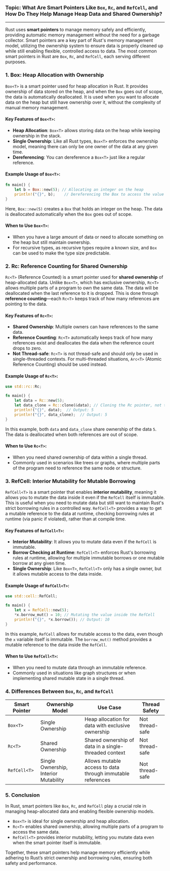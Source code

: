 ### **Topic:** What Are Smart Pointers Like `Box`, `Rc`, and `RefCell`, and How Do They Help Manage Heap Data and Shared Ownership?

---

Rust uses **smart pointers** to manage memory safely and efficiently, providing automatic memory management without the need for a garbage collector. Smart pointers are a key part of Rust's memory management model, utilizing the ownership system to ensure data is properly cleaned up while still enabling flexible, controlled access to data. The most common smart pointers in Rust are `Box`, `Rc`, and `RefCell`, each serving different purposes.

### **1. Box<T>: Heap Allocation with Ownership**

`Box<T>` is a smart pointer used for heap allocation in Rust. It provides ownership of data stored on the heap, and when the `Box` goes out of scope, the data is automatically deallocated. It is used when you want to allocate data on the heap but still have ownership over it, without the complexity of manual memory management.

#### **Key Features of `Box<T>`:**
- **Heap Allocation**: `Box<T>` allows storing data on the heap while keeping ownership in the stack.
- **Single Ownership**: Like all Rust types, `Box<T>` enforces the ownership model, meaning there can only be one owner of the data at any given time.
- **Dereferencing**: You can dereference a `Box<T>` just like a regular reference.

#### **Example Usage of `Box<T>`:**

```rust
fn main() {
    let b = Box::new(5); // Allocating an integer on the heap
    println!("{}", b);    // Dereferencing the Box to access the value
}
```

Here, `Box::new(5)` creates a `Box` that holds an integer on the heap. The data is deallocated automatically when the `Box` goes out of scope.

#### **When to Use `Box<T>`:**
- When you have a large amount of data or need to allocate something on the heap but still maintain ownership.
- For recursive types, as recursive types require a known size, and `Box` can be used to make the type size predictable.

### **2. Rc<T>: Reference Counting for Shared Ownership**

`Rc<T>` (Reference Counted) is a smart pointer used for **shared ownership** of heap-allocated data. Unlike `Box<T>`, which has exclusive ownership, `Rc<T>` allows multiple parts of a program to own the same data. The data will be deallocated when the last reference to it is dropped. This is done through **reference counting**—each `Rc<T>` keeps track of how many references are pointing to the data.

#### **Key Features of `Rc<T>`:**
- **Shared Ownership**: Multiple owners can have references to the same data.
- **Reference Counting**: `Rc<T>` automatically keeps track of how many references exist and deallocates the data when the reference count drops to zero.
- **Not Thread-safe**: `Rc<T>` is not thread-safe and should only be used in single-threaded contexts. For multi-threaded situations, `Arc<T>` (Atomic Reference Counting) should be used instead.

#### **Example Usage of `Rc<T>`:**

```rust
use std::rc::Rc;

fn main() {
    let data = Rc::new(5);
    let data_clone = Rc::clone(&data); // Cloning the Rc pointer, not the data
    println!("{}", data);  // Output: 5
    println!("{}", data_clone);  // Output: 5
}
```

In this example, both `data` and `data_clone` share ownership of the data `5`. The data is deallocated when both references are out of scope.

#### **When to Use `Rc<T>`:**
- When you need shared ownership of data within a single thread.
- Commonly used in scenarios like trees or graphs, where multiple parts of the program need to reference the same node or structure.

### **3. RefCell<T>: Interior Mutability for Mutable Borrowing**

`RefCell<T>` is a smart pointer that enables **interior mutability**, meaning it allows you to mutate the data inside it even if the `RefCell` itself is immutable. This is useful when you need to mutate data but still want to maintain Rust's strict borrowing rules in a controlled way. `RefCell<T>` provides a way to get a mutable reference to the data at runtime, checking borrowing rules at runtime (via panic if violated), rather than at compile time.

#### **Key Features of `RefCell<T>`:**
- **Interior Mutability**: It allows you to mutate data even if the `RefCell` is immutable.
- **Borrow Checking at Runtime**: `RefCell<T>` enforces Rust's borrowing rules at runtime, allowing for multiple immutable borrows or one mutable borrow at any given time.
- **Single Ownership**: Like `Box<T>`, `RefCell<T>` only has a single owner, but it allows mutable access to the data inside.

#### **Example Usage of `RefCell<T>`:**

```rust
use std::cell::RefCell;

fn main() {
    let x = RefCell::new(5);
    *x.borrow_mut() = 10; // Mutating the value inside the RefCell
    println!("{}", *x.borrow()); // Output: 10
}
```

In this example, `RefCell` allows for mutable access to the data, even though the `x` variable itself is immutable. The `borrow_mut()` method provides a mutable reference to the data inside the `RefCell`.

#### **When to Use `RefCell<T>`:**
- When you need to mutate data through an immutable reference.
- Commonly used in situations like graph structures or when implementing shared mutable state in a single thread.

### **4. Differences Between `Box`, `Rc`, and `RefCell`**

| Smart Pointer | Ownership Model        | Use Case                                                 | Thread Safety           |
|---------------|------------------------|----------------------------------------------------------|-------------------------|
| `Box<T>`      | Single Ownership       | Heap allocation for data with exclusive ownership        | Not thread-safe         |
| `Rc<T>`       | Shared Ownership       | Shared ownership of data in a single-threaded context    | Not thread-safe         |
| `RefCell<T>`  | Single Ownership, Interior Mutability | Allows mutable access to data through immutable references | Not thread-safe         |

### **5. Conclusion**

In Rust, smart pointers like `Box`, `Rc`, and `RefCell` play a crucial role in managing heap-allocated data and enabling flexible ownership models. 

- `Box<T>` is ideal for single ownership and heap allocation.
- `Rc<T>` enables shared ownership, allowing multiple parts of a program to access the same data.
- `RefCell<T>` provides interior mutability, letting you mutate data even when the smart pointer itself is immutable.

Together, these smart pointers help manage memory efficiently while adhering to Rust’s strict ownership and borrowing rules, ensuring both safety and performance.